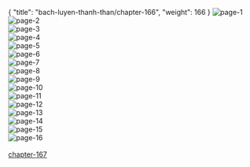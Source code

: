 { "title": "bach-luyen-thanh-than/chapter-166", "weight": 166 }
<img src="bach-luyen-thanh-than_0166_01-f42520a214c822fa66bc4e2036616d00.webp" alt="page-1" origin="http://storage.fshare.vn/Test-vechai/1509944825-Bach-Luyen-Thanh-Than-chap-160-02.png"><br/>
<img src="bach-luyen-thanh-than_0166_02-c4494ce150aee1e6ae9763fcb6c9176f.webp" alt="page-2" origin="http://storage.fshare.vn/Test-vechai/1509944825-Bach-Luyen-Thanh-Than-chap-160-03.png"><br/>
<img src="bach-luyen-thanh-than_0166_03-a221b3c5905440c0ab377005b3cb7ef9.webp" alt="page-3" origin="http://storage.fshare.vn/Test-vechai/1509944825-Bach-Luyen-Thanh-Than-chap-160-04.png"><br/>
<img src="bach-luyen-thanh-than_0166_04-a4bc162b2df167746fb48a8bcd1e984c.webp" alt="page-4" origin="http://storage.fshare.vn/Test-vechai/1509944825-Bach-Luyen-Thanh-Than-chap-160-05.png"><br/>
<img src="bach-luyen-thanh-than_0166_05-9f420e9c60da3fa65e46688d425e07f5.webp" alt="page-5" origin="http://storage.fshare.vn/Test-vechai/1509944825-Bach-Luyen-Thanh-Than-chap-160-06.png"><br/>
<img src="bach-luyen-thanh-than_0166_06-09ce35d398e256a892f8cd1f99e52c0d.webp" alt="page-6" origin="http://storage.fshare.vn/Test-vechai/1509944825-Bach-Luyen-Thanh-Than-chap-160-07.png"><br/>
<img src="bach-luyen-thanh-than_0166_07-7d9ec2b6eb234b828b8bca08837465d1.webp" alt="page-7" origin="http://storage.fshare.vn/Test-vechai/1509944825-Bach-Luyen-Thanh-Than-chap-160-08.png"><br/>
<img src="bach-luyen-thanh-than_0166_08-beb4f2d11d2766f66e3a3cc8d9e4e2fa.webp" alt="page-8" origin="http://storage.fshare.vn/Test-vechai/1509944825-Bach-Luyen-Thanh-Than-chap-160-09.png"><br/>
<img src="bach-luyen-thanh-than_0166_09-d78da0b2e1e4bb5525c5c77ccf150e9c.webp" alt="page-9" origin="http://storage.fshare.vn/Test-vechai/1509944825-Bach-Luyen-Thanh-Than-chap-160-10.png"><br/>
<img src="bach-luyen-thanh-than_0166_10-47356498d4b6a5a9dfff7e13d366d2f7.webp" alt="page-10" origin="http://storage.fshare.vn/Test-vechai/1509944825-Bach-Luyen-Thanh-Than-chap-160-11.png"><br/>
<img src="bach-luyen-thanh-than_0166_11-d265d16d56298661df3a1bb0d5828c89.webp" alt="page-11" origin="http://storage.fshare.vn/Test-vechai/1509944825-Bach-Luyen-Thanh-Than-chap-160-12.png"><br/>
<img src="bach-luyen-thanh-than_0166_12-8d41dcdb1de4719b62d21f990821744c.webp" alt="page-12" origin="http://storage.fshare.vn/Test-vechai/1509944825-Bach-Luyen-Thanh-Than-chap-160-13.png"><br/>
<img src="bach-luyen-thanh-than_0166_13-424d0d37d669cbea0abccfbf0ab751e0.webp" alt="page-13" origin="http://storage.fshare.vn/Test-vechai/1509944825-Bach-Luyen-Thanh-Than-chap-160-14.png"><br/>
<img src="bach-luyen-thanh-than_0166_14-462d2cee4f9524feb7cba94d9a50b2da.webp" alt="page-14" origin="http://storage.fshare.vn/Test-vechai/1509944825-Bach-Luyen-Thanh-Than-chap-160-15.png"><br/>
<img src="bach-luyen-thanh-than_0166_15-49bf3317185a76c6d34f046561ee8640.webp" alt="page-15" origin="http://storage.fshare.vn/Test-vechai/1509944825-Bach-Luyen-Thanh-Than-chap-160-16.png"><br/>
<img src="bach-luyen-thanh-than_0166_16-cbf8da849597fbf0f4e0e97aea146693.webp" alt="page-16" origin="http://storage.fshare.vn/Test-vechai/1509944825-Bach-Luyen-Thanh-Than-chap-160-17.png"><br/>
<br/><a class="nextchap" href="/bach-luyen-thanh-than/chapter-167">chapter-167</a>
